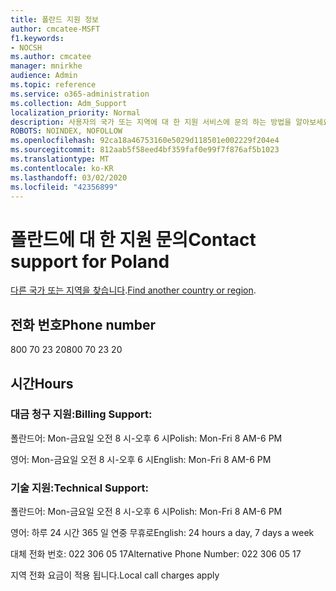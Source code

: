 ```yaml
---
title: 폴란드 지원 정보
author: cmcatee-MSFT
f1.keywords:
- NOCSH
ms.author: cmcatee
manager: mnirkhe
audience: Admin
ms.topic: reference
ms.service: o365-administration
ms.collection: Adm_Support
localization_priority: Normal
description: 사용자의 국가 또는 지역에 대 한 지원 서비스에 문의 하는 방법을 알아보세요.
ROBOTS: NOINDEX, NOFOLLOW
ms.openlocfilehash: 92ca18a46753160e5029d118501e002229f204e4
ms.sourcegitcommit: 812aab5f58eed4bf359faf0e99f7f876af5b1023
ms.translationtype: MT
ms.contentlocale: ko-KR
ms.lasthandoff: 03/02/2020
ms.locfileid: "42356899"
---
```

# <a name="contact-support-for-poland"></a><span data-ttu-id="86bd0-103">폴란드에 대 한 지원 문의</span><span class="sxs-lookup"><span data-stu-id="86bd0-103">Contact support for Poland</span></span>

<span data-ttu-id="86bd0-104">[다른 국가 또는 지역을 찾습니다](../contact-support-for-business-products.md).</span><span class="sxs-lookup"><span data-stu-id="86bd0-104">[Find another country or region](../contact-support-for-business-products.md).</span></span>

## <a name="phone-number"></a><span data-ttu-id="86bd0-105">전화 번호</span><span class="sxs-lookup"><span data-stu-id="86bd0-105">Phone number</span></span>
<span data-ttu-id="86bd0-106">800 70 23 20</span><span class="sxs-lookup"><span data-stu-id="86bd0-106">800 70 23 20</span></span>

## <a name="hours"></a><span data-ttu-id="86bd0-107">시간</span><span class="sxs-lookup"><span data-stu-id="86bd0-107">Hours</span></span>
### <a name="billing-support"></a><span data-ttu-id="86bd0-108">대금 청구 지원:</span><span class="sxs-lookup"><span data-stu-id="86bd0-108">Billing Support:</span></span>

<span data-ttu-id="86bd0-109">폴란드어: Mon-금요일 오전 8 시-오후 6 시</span><span class="sxs-lookup"><span data-stu-id="86bd0-109">Polish: Mon-Fri 8 AM-6 PM</span></span>

<span data-ttu-id="86bd0-110">영어: Mon-금요일 오전 8 시-오후 6 시</span><span class="sxs-lookup"><span data-stu-id="86bd0-110">English: Mon-Fri 8 AM-6 PM</span></span>

### <a name="technical-support"></a><span data-ttu-id="86bd0-111">기술 지원:</span><span class="sxs-lookup"><span data-stu-id="86bd0-111">Technical Support:</span></span>

<span data-ttu-id="86bd0-112">폴란드어: Mon-금요일 오전 8 시-오후 6 시</span><span class="sxs-lookup"><span data-stu-id="86bd0-112">Polish: Mon-Fri 8 AM-6 PM</span></span>

<span data-ttu-id="86bd0-113">영어: 하루 24 시간 365 일 연중 무휴로</span><span class="sxs-lookup"><span data-stu-id="86bd0-113">English: 24 hours a day, 7 days a week</span></span>

<span data-ttu-id="86bd0-114">대체 전화 번호: 022 306 05 17</span><span class="sxs-lookup"><span data-stu-id="86bd0-114">Alternative Phone Number: 022 306 05 17</span></span>

<span data-ttu-id="86bd0-115">지역 전화 요금이 적용 됩니다.</span><span class="sxs-lookup"><span data-stu-id="86bd0-115">Local call charges apply</span></span>
